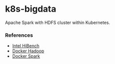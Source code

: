 # k8s-bigdata
Apache Spark with HDFS cluster within Kubernetes.

### References
- [Intel HiBench](https://github.com/Intel-bigdata/HiBench#hibench-suite-)
- [Docker Hadoop](https://github.com/big-data-europe/docker-hadoop)
- [Docker Spark](https://github.com/big-data-europe/docker-spark)
